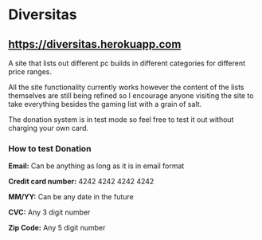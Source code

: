 # Diversitas
## https://diversitas.herokuapp.com

A site that lists out different pc builds in different categories for different price ranges.

All the site functionality currently works however the content of the lists themselves are still being refined so I encourage anyone visiting the site to take everything besides the gaming list with a grain of salt.

The donation system is in test mode so feel free to test it out without charging your own card.

### How to test Donation

__Email:__ Can be anything as long as it is in email format

__Credit card number:__ 4242 4242 4242 4242

__MM/YY:__ Can be any date in the future

__CVC:__ Any 3 digit number

__Zip Code:__ Any 5 digit number
